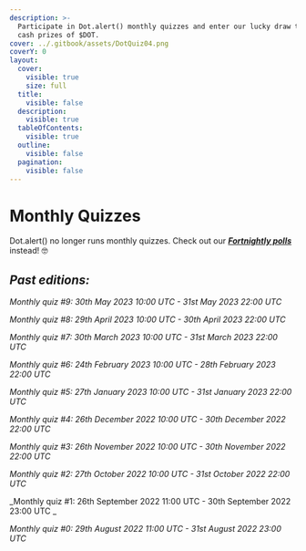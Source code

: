 ```yaml
---
description: >-
  Participate in Dot.alert() monthly quizzes and enter our lucky draw to win
  cash prizes of $DOT.
cover: ../.gitbook/assets/DotQuiz04.png
coverY: 0
layout:
  cover:
    visible: true
    size: full
  title:
    visible: false
  description:
    visible: true
  tableOfContents:
    visible: true
  outline:
    visible: false
  pagination:
    visible: false
---
```


# Monthly Quizzes

Dot.alert() no longer runs monthly quizzes. Check out our [_**Fortnightly polls**_](fortnightly-polls.md) instead! 🤓



## _**Past editions:**_

_Monthly quiz #9: 30th May 2023 10:00 UTC - 31st May 2023 22:00 UTC_

_Monthly quiz #8: 29th April 2023 10:00 UTC - 30th April 2023 22:00 UTC_

_Monthly quiz #7: 30th March 2023 10:00 UTC - 31st March 2023 22:00 UTC_

_Monthly quiz #6: 24th February 2023 10:00 UTC - 28th February 2023 22:00 UTC_

_Monthly quiz #5: 27th January 2023 10:00 UTC - 31st January 2023 22:00 UTC_

_Monthly quiz #4: 26th December 2022 10:00 UTC - 30th December 2022 22:00 UTC_

_Monthly quiz #3: 26th November 2022 10:00 UTC - 30th November 2022 22:00 UTC_

_Monthly quiz #2: 27th October 2022 10:00 UTC - 31st October 2022 22:00 UTC_

_Monthly quiz #1: 26th September 2022 11:00 UTC - 30th September 2022 23:00 UTC _&#x20;

_Monthly quiz #0: 29th August 2022 11:00 UTC - 31st August 2022 23:00 UTC_&#x20;

